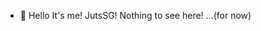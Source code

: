 - 👋 Hello It's me! JutsSG! Nothing to see here!   ...(for now)

<!---
JustSG/JustSG is a ✨ special ✨ repository because its `README.md` (this file) appears on your GitHub profile.
You can click the Preview link to take a look at your changes.
--->
